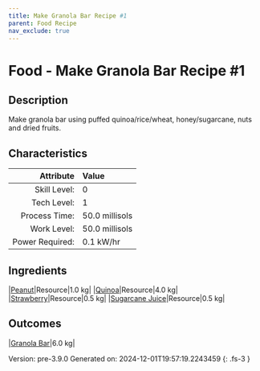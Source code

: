 ```yaml
---
title: Make Granola Bar Recipe #1
parent: Food Recipe
nav_exclude: true
---
```

# Food - Make Granola Bar Recipe #1

## Description
Make granola bar using puffed quinoa/rice/wheat, honey/sugarcane, nuts and dried fruits.

## Characteristics

| Attribute      | Value |
|--------:|:------|
|Skill Level:|0|
|Tech Level:|1|
|Process Time:|50.0 millisols|
|Work Level:|50.0 millisols|
|Power Required:|0.1 kW/hr|

## Ingredients

|[Peanut](../resource/peanut.html)|Resource|1.0 kg|
|[Quinoa](../resource/quinoa.html)|Resource|4.0 kg|
|[Strawberry](../resource/strawberry.html)|Resource|0.5 kg|
|[Sugarcane Juice](../resource/sugarcane-juice.html)|Resource|0.5 kg|

## Outcomes

|[Granola Bar](../resource/granola-bar.html)|6.0 kg|


Version: pre-3.9.0 Generated on: 2024-12-01T19:57:19.2243459
{: .fs-3 }

